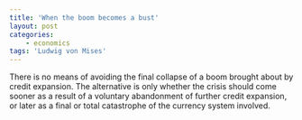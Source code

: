 ```yaml
---
title: 'When the boom becomes a bust'
layout: post
categories:
    - economics
tags: 'Ludwig von Mises'
---
```


There is no means of avoiding the final collapse of a boom brought about by credit expansion. The alternative is only whether the crisis should come sooner as a result of a voluntary abandonment of further credit expansion, or later as a final or total catastrophe of the currency system involved.